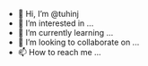 - 👋 Hi, I’m @tuhinj
- 👀 I’m interested in ...
- 🌱 I’m currently learning ...
- 💞️ I’m looking to collaborate on ...
- 📫 How to reach me ...

<!---
tuhinj/tuhinj is a ✨ special ✨ repository because its `README.md` (this file) appears on your GitHub profile.
You can click the Preview link to take a look at your changes.
--->
